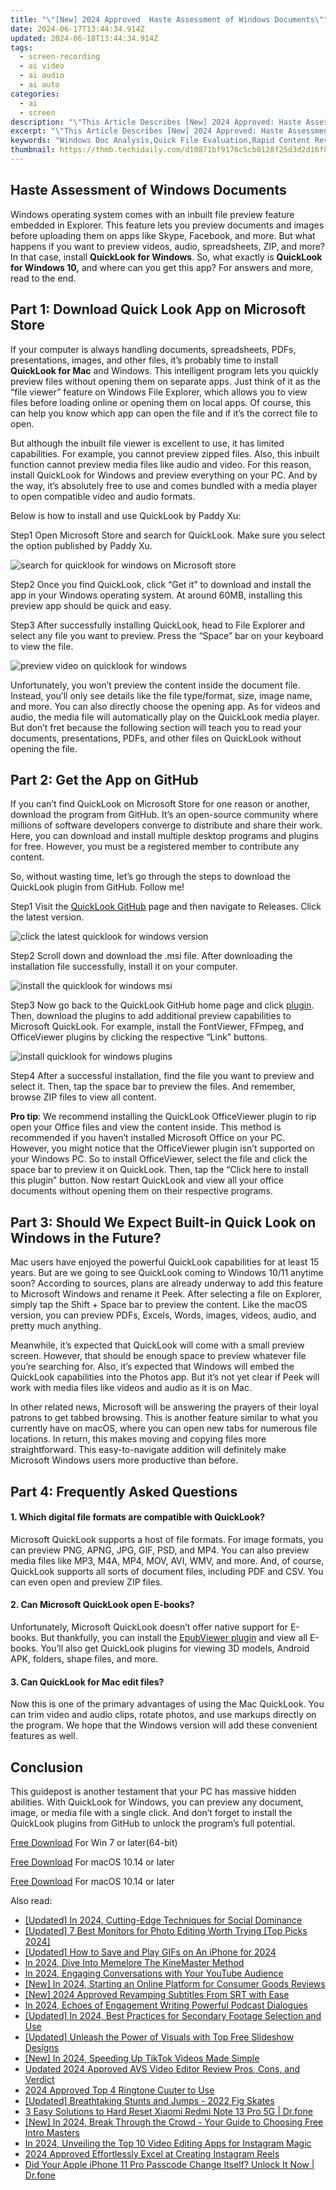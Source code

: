 ```yaml
---
title: "\"[New] 2024 Approved  Haste Assessment of Windows Documents\""
date: 2024-06-17T13:44:34.914Z
updated: 2024-06-18T13:44:34.914Z
tags: 
  - screen-recording
  - ai video
  - ai audio
  - ai auto
categories: 
  - ai
  - screen
description: "\"This Article Describes [New] 2024 Approved: Haste Assessment of Windows Documents\""
excerpt: "\"This Article Describes [New] 2024 Approved: Haste Assessment of Windows Documents\""
keywords: "Windows Doc Analysis,Quick File Evaluation,Rapid Content Review,Windows Text Check,Speedy Document Scan,Fast File Inspect,Hasty Word Assessment"
thumbnail: https://thmb.techidaily.com/d10871bf9176c5cb0128f25d3d2d16f8b628e764cfef6c9d047807d2b22fa28f.jpg
---
```


## Haste Assessment of Windows Documents

Windows operating system comes with an inbuilt file preview feature embedded in Explorer. This feature lets you preview documents and images before uploading them on apps like Skype, Facebook, and more. But what happens if you want to preview videos, audio, spreadsheets, ZIP, and more? In that case, install **QuickLook for Windows**. So, what exactly is **QuickLook for Windows 10,** and where can you get this app? For answers and more, read to the end.

## Part 1: Download Quick Look App on Microsoft Store

If your computer is always handling documents, spreadsheets, PDFs, presentations, images, and other files, it’s probably time to install **QuickLook for Mac** and Windows. This intelligent program lets you quickly preview files without opening them on separate apps. Just think of it as the “file viewer” feature on Windows File Explorer, which allows you to view files before loading online or opening them on local apps. Of course, this can help you know which app can open the file and if it’s the correct file to open.

But although the inbuilt file viewer is excellent to use, it has limited capabilities. For example, you cannot preview zipped files. Also, this inbuilt function cannot preview media files like audio and video. For this reason, install QuickLook for Windows and preview everything on your PC. And by the way, it’s absolutely free to use and comes bundled with a media player to open compatible video and audio formats.

Below is how to install and use QuickLook by Paddy Xu:

Step1 Open Microsoft Store and search for QuickLook. Make sure you select the option published by Paddy Xu.

![search for quicklook for windows on Microsoft store](https://images.wondershare.com/filmora/article-images/2022/09/quicklook-for-windows-1.jpg)

Step2 Once you find QuickLook, click “Get it” to download and install the app in your Windows operating system. At around 60MB, installing this preview app should be quick and easy.

Step3 After successfully installing QuickLook, head to File Explorer and select any file you want to preview. Press the “Space” bar on your keyboard to view the file.

![preview video on quicklook for windows](https://images.wondershare.com/filmora/article-images/2022/09/quicklook-for-windows-2.jpg)

Unfortunately, you won’t preview the content inside the document file. Instead, you’ll only see details like the file type/format, size, image name, and more. You can also directly choose the opening app. As for videos and audio, the media file will automatically play on the QuickLook media player. But don’t fret because the following section will teach you to read your documents, presentations, PDFs, and other files on QuickLook without opening the file.

## Part 2: Get the App on GitHub

If you can’t find QuickLook on Microsoft Store for one reason or another, download the program from GitHub. It’s an open-source community where millions of software developers converge to distribute and share their work. Here, you can download and install multiple desktop programs and plugins for free. However, you must be a registered member to contribute any content.

So, without wasting time, let’s go through the steps to download the QuickLook plugin from GitHub. Follow me!

Step1 Visit the [QuickLook GitHub](https://github.com/QL-Win/QuickLook) page and then navigate to Releases. Click the latest version.

![click the latest quicklook for windows version](https://images.wondershare.com/filmora/article-images/2022/09/quicklook-for-windows-3.jpg)

Step2 Scroll down and download the .msi file. After downloading the installation file successfully, install it on your computer.

![install the quicklook for windows msi](https://images.wondershare.com/filmora/article-images/2022/09/quicklook-for-windows-4.jpg)

Step3 Now go back to the QuickLook GitHub home page and click [plugin](https://github.com/QL-Win/QuickLook/wiki/Available-Plugins). Then, download the plugins to add additional preview capabilities to Microsoft QuickLook. For example, install the FontViewer, FFmpeg, and OfficeViewer plugins by clicking the respective “Link” buttons.

![install quicklook for windows plugins](https://images.wondershare.com/filmora/article-images/2022/09/quicklook-for-windows-5.jpg)

Step4 After a successful installation, find the file you want to preview and select it. Then, tap the space bar to preview the files. And remember, browse ZIP files to view all content.

**Pro tip**: We recommend installing the QuickLook OfficeViewer plugin to rip open your Office files and view the content inside. This method is recommended if you haven’t installed Microsoft Office on your PC. However, you might notice that the OfficeViewer plugin isn’t supported on your Windows PC. So to install OfficeViewer, select the file and click the space bar to preview it on QuickLook. Then, tap the “Click here to install this plugin” button. Now restart QuickLook and view all your office documents without opening them on their respective programs.

## Part 3: Should We Expect Built-in Quick Look on Windows in the Future?

Mac users have enjoyed the powerful QuickLook capabilities for at least 15 years. But are we going to see QuickLook coming to Windows 10/11 anytime soon? According to sources, plans are already underway to add this feature to Microsoft Windows and rename it Peek. After selecting a file on Explorer, simply tap the Shift + Space bar to preview the content. Like the macOS version, you can preview PDFs, Excels, Words, images, videos, audio, and pretty much anything.

Meanwhile, it’s expected that QuickLook will come with a small preview screen. However, that should be enough space to preview whatever file you’re searching for. Also, it’s expected that Windows will embed the QuickLook capabilities into the Photos app. But it’s not yet clear if Peek will work with media files like videos and audio as it is on Mac.

In other related news, Microsoft will be answering the prayers of their loyal patrons to get tabbed browsing. This is another feature similar to what you currently have on macOS, where you can open new tabs for numerous file locations. In return, this makes moving and copying files more straightforward. This easy-to-navigate addition will definitely make Microsoft Windows users more productive than before.

## Part 4: Frequently Asked Questions

#### 1\. Which digital file formats are compatible with QuickLook?

Microsoft QuickLook supports a host of file formats. For image formats, you can preview PNG, APNG, JPG, GIF, PSD, and MP4\. You can also preview media files like MP3, M4A, MP4, MOV, AVI, WMV, and more. And, of course, QuickLook supports all sorts of document files, including PDF and CSV. You can even open and preview ZIP files.

#### 2\. Can Microsoft QuickLook open E-books?

Unfortunately, Microsoft QuickLook doesn’t offer native support for E-books. But thankfully, you can install the [EpubViewer plugin](https://github.com/QL-Win/QuickLook.Plugin.EpubViewer/releases) and view all E-books. You’ll also get QuickLook plugins for viewing 3D models, Android APK, folders, shape files, and more.

#### 3\. Can QuickLook for Mac edit files?

Now this is one of the primary advantages of using the Mac QuickLook. You can trim video and audio clips, rotate photos, and use markups directly on the program. We hope that the Windows version will add these convenient features as well.

## Conclusion

This guidepost is another testament that your PC has massive hidden abilities. With QuickLook for Windows, you can preview any document, image, or media file with a single click. And don’t forget to install the QuickLook plugins from GitHub to unlock the program’s full potential.

[Free Download](https://tools.techidaily.com/wondershare/filmora/download/) For Win 7 or later(64-bit)

[Free Download](https://tools.techidaily.com/wondershare/filmora/download/) For macOS 10.14 or later

[Free Download](https://tools.techidaily.com/wondershare/filmora/download/) For macOS 10.14 or later

<ins class="adsbygoogle"
     style="display:block"
     data-ad-format="autorelaxed"
     data-ad-client="ca-pub-7571918770474297"
     data-ad-slot="1223367746"></ins>

<ins class="adsbygoogle"
     style="display:block"
     data-ad-format="autorelaxed"
     data-ad-client="ca-pub-7571918770474297"
     data-ad-slot="1223367746"></ins>



<ins class="adsbygoogle"
     style="display:block"
     data-ad-client="ca-pub-7571918770474297"
     data-ad-slot="8358498916"
     data-ad-format="auto"
     data-full-width-responsive="true"></ins>


<span class="atpl-alsoreadstyle">Also read:</span>
<div><ul>
<li><a href="https://fox-boxes.techidaily.com/updated-in-2024-cutting-edge-techniques-for-social-dominance/"><u>[Updated] In 2024, Cutting-Edge Techniques for Social Dominance</u></a></li>
<li><a href="https://fox-boxes.techidaily.com/updated-7-best-monitors-for-photo-editing-worth-trying-top-picks-2024/"><u>[Updated] 7 Best Monitors for Photo Editing Worth Trying [Top Picks 2024]</u></a></li>
<li><a href="https://fox-boxes.techidaily.com/updated-how-to-save-and-play-gifs-on-an-iphone-for-2024/"><u>[Updated] How to Save and Play GIFs on An iPhone for 2024</u></a></li>
<li><a href="https://fox-boxes.techidaily.com/in-2024-dive-into-memelore-the-kinemaster-method/"><u>In 2024, Dive Into Memelore  The KineMaster Method</u></a></li>
<li><a href="https://fox-boxes.techidaily.com/in-2024-engaging-conversations-with-your-youtube-audience/"><u>In 2024, Engaging Conversations with Your YouTube Audience</u></a></li>
<li><a href="https://fox-boxes.techidaily.com/new-in-2024-starting-an-online-platform-for-consumer-goods-reviews/"><u>[New] In 2024, Starting an Online Platform for Consumer Goods Reviews</u></a></li>
<li><a href="https://fox-boxes.techidaily.com/new-2024-approved-revamping-subtitles-from-srt-with-ease/"><u>[New] 2024 Approved  Revamping Subtitles From SRT with Ease</u></a></li>
<li><a href="https://fox-boxes.techidaily.com/in-2024-echoes-of-engagement-writing-powerful-podcast-dialogues/"><u>In 2024, Echoes of Engagement  Writing Powerful Podcast Dialogues</u></a></li>
<li><a href="https://fox-boxes.techidaily.com/updated-in-2024-best-practices-for-secondary-footage-selection-and-use/"><u>[Updated] In 2024, Best Practices for Secondary Footage Selection and Use</u></a></li>
<li><a href="https://some-tips.techidaily.com/updated-unleash-the-power-of-visuals-with-top-free-slideshow-designs/"><u>[Updated] Unleash the Power of Visuals with Top Free Slideshow Designs</u></a></li>
<li><a href="https://tiktok-videos.techidaily.com/new-in-2024-speeding-up-tiktok-videos-made-simple/"><u>[New] In 2024, Speeding Up TikTok Videos Made Simple</u></a></li>
<li><a href="https://ai-driven-video-production.techidaily.com/updated-2024-approved-avs-video-editor-review-pros-cons-and-verdict/"><u>Updated 2024 Approved AVS Video Editor Review Pros, Cons, and Verdict</u></a></li>
<li><a href="https://voice-adjusting.techidaily.com/2024-approved-top-4-ringtone-cuuter-to-use/"><u>2024 Approved Top 4 Ringtone Cuuter to Use</u></a></li>
<li><a href="https://extra-tips.techidaily.com/updated-breathtaking-stunts-and-jumps-2022-fig-skates/"><u>[Updated] Breathtaking Stunts and Jumps - 2022 Fig Skates</u></a></li>
<li><a href="https://phone-solutions.techidaily.com/3-easy-solutions-to-hard-reset-xiaomi-redmi-note-13-pro-5g-drfone-by-drfone-reset-android-reset-android/"><u>3 Easy Solutions to Hard Reset Xiaomi Redmi Note 13 Pro 5G | Dr.fone</u></a></li>
<li><a href="https://facebook-video-share.techidaily.com/new-in-2024-break-through-the-crowd-your-guide-to-choosing-free-intro-masters/"><u>[New] In 2024, Break Through the Crowd - Your Guide to Choosing Free Intro Masters</u></a></li>
<li><a href="https://instagram-videos.techidaily.com/in-2024-unveiling-the-top-10-video-editing-apps-for-instagram-magic/"><u>In 2024, Unveiling the Top 10 Video Editing Apps for Instagram Magic</u></a></li>
<li><a href="https://instagram-video-files.techidaily.com/2024-approved-effortlessly-excel-at-creating-instagram-reels/"><u>2024 Approved  Effortlessly Excel at Creating Instagram Reels</u></a></li>
<li><a href="https://iphone-unlock.techidaily.com/did-your-apple-iphone-11-pro-passcode-change-itself-unlock-it-now-drfone-by-drfone-ios/"><u>Did Your Apple iPhone 11 Pro Passcode Change Itself? Unlock It Now | Dr.fone</u></a></li>
</ul></div>
